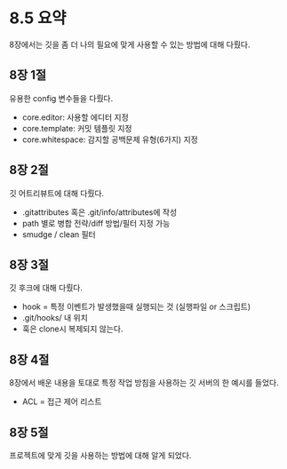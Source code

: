# 8.5 요약
8장에서는 깃을 좀 더 나의 필요에 맞게 사용할 수 있는 방법에 대해 다뤘다.

## 8장 1절
유용한 config 변수들을 다뤘다.

- core.editor: 사용할 에디터 지정
- core.template: 커밋 템플릿 지정
- core.whitespace: 감지할 공백문제 유형(6가지) 지정

## 8장 2절
깃 어트리뷰트에 대해 다뤘다.

- .gitattributes 혹은 .git/info/attributes에 작성
- path 별로 병합 전략/diff 방법/필터 지정 가능
- smudge / clean 필터

## 8장 3절
깃 후크에 대해 다뤘다.

- hook = 특정 이벤트가 발생했을때 실행되는 것 (실행파일 or 스크립트)
- .git/hooks/ 내 위치
- 훅은 clone시 복제되지 않는다.

## 8장 4절
8장에서 배운 내용을 토대로 특정 작업 방침을 사용하는 깃 서버의 한 예시를 들었다.

- ACL = 접근 제어 리스트

## 8장 5절
프로젝트에 맞게 깃을 사용하는 방법에 대해 알게 되었다.
